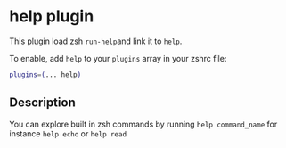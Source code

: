 # help plugin

This plugin load zsh `run-help`and link it to `help`.

To enable, add `help` to your `plugins` array in your zshrc file:

```zsh
plugins=(... help)
```

## Description

You can explore built in zsh commands by running `help command_name` for
instance `help echo` or `help read`

